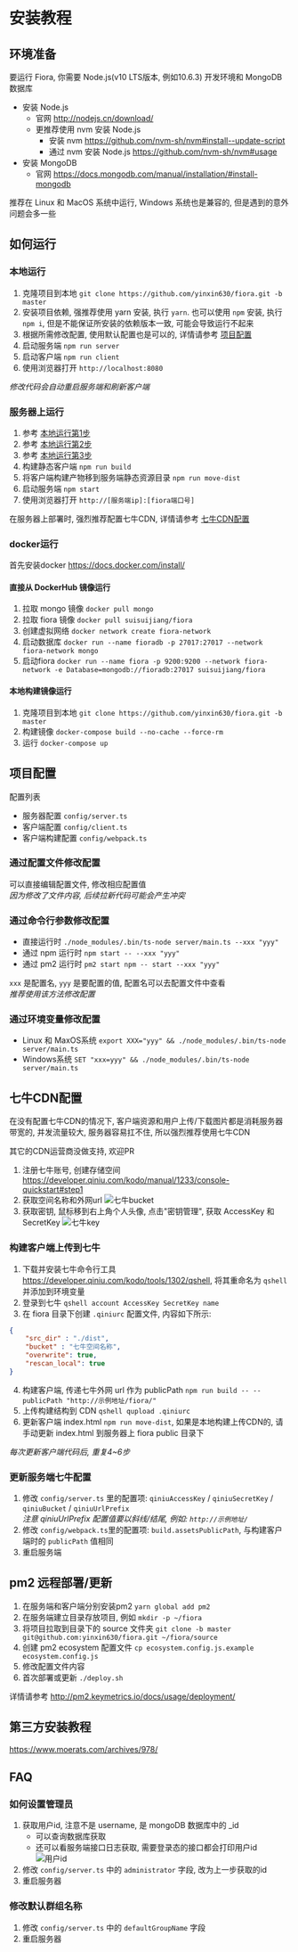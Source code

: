 # 安装教程

## 环境准备

要运行 Fiora, 你需要 Node.js(v10 LTS版本, 例如10.6.3) 开发环境和 MongoDB 数据库  
- 安装 Node.js
   - 官网 <http://nodejs.cn/download/>
   - 更推荐使用 nvm 安装 Node.js
      - 安装 nvm <https://github.com/nvm-sh/nvm#install--update-script>
      - 通过 nvm 安装 Node.js <https://github.com/nvm-sh/nvm#usage>
- 安装 MongoDB
   - 官网 <https://docs.mongodb.com/manual/installation/#install-mongodb>

推荐在 Linux 和 MacOS 系统中运行, Windows 系统也是兼容的, 但是遇到的意外问题会多一些


## 如何运行

### 本地运行

1. 克隆项目到本地 `git clone https://github.com/yinxin630/fiora.git -b master`
2. 安装项目依赖, 强推荐使用 yarn 安装, 执行 `yarn`. 也可以使用 `npm` 安装, 执行 `npm i`, 但是不能保证所安装的依赖版本一致, 可能会导致运行不起来
3. 根据所需修改配置, 使用默认配置也是可以的, 详情请参考 [项目配置](#项目配置)
4. 启动服务端 `npm run server`
5. 启动客户端 `npm run client`
6. 使用浏览器打开 `http://localhost:8080`

*修改代码会自动重启服务端和刷新客户端*

### 服务器上运行

1. 参考 [本地运行第1步](#本地运行)
2. 参考 [本地运行第2步](#本地运行)
3. 参考 [本地运行第3步](#本地运行)
4. 构建静态客户端 `npm run build`
5. 将客户端构建产物移到服务端静态资源目录 `npm run move-dist`
6. 启动服务端 `npm start`
7. 使用浏览器打开 `http://[服务端ip]:[fiora端口号]`

在服务器上部署时, 强烈推荐配置七牛CDN, 详情请参考 [七牛CDN配置](#七牛CDN配置)

### docker运行
首先安装docker <https://docs.docker.com/install/>

#### 直接从 DockerHub 镜像运行
1. 拉取 mongo 镜像 `docker pull mongo`
2. 拉取 fiora 镜像 `docker pull suisuijiang/fiora`
3. 创建虚拟网络 `docker network create fiora-network`
4. 启动数据库 `docker run --name fioradb -p 27017:27017 --network fiora-network mongo`
5. 启动fiora `docker run --name fiora -p 9200:9200 --network fiora-network -e Database=mongodb://fioradb:27017 suisuijiang/fiora`

#### 本地构建镜像运行
1. 克隆项目到本地 `git clone https://github.com/yinxin630/fiora.git -b master`
2. 构建镜像 `docker-compose build --no-cache --force-rm`
3. 运行 `docker-compose up`


## 项目配置

配置列表
- 服务器配置 `config/server.ts`
- 客户端配置 `config/client.ts`
- 客户端构建配置 `config/webpack.ts`

### 通过配置文件修改配置
可以直接编辑配置文件, 修改相应配置值   
*因为修改了文件内容, 后续拉新代码可能会产生冲突*

### 通过命令行参数修改配置
- 直接运行时 `./node_modules/.bin/ts-node server/main.ts --xxx "yyy"`
- 通过 npm 运行时 `npm start -- --xxx "yyy"`
- 通过 pm2 运行时 `pm2 start npm -- start --xxx "yyy"`

`xxx` 是配置名, `yyy` 是要配置的值, 配置名可以去配置文件中查看   
*推荐使用该方法修改配置*

### 通过环境变量修改配置
- Linux 和 MaxOS系统 `export XXX="yyy" && ./node_modules/.bin/ts-node server/main.ts`
- Windows系统 `SET "xxx=yyy" && ./node_modules/.bin/ts-node server/main.ts`


## 七牛CDN配置
在没有配置七牛CDN的情况下, 客户端资源和用户上传/下载图片都是消耗服务器带宽的, 并发流量较大, 服务器容易扛不住, 所以强烈推荐使用七牛CDN

其它的CDN运营商没做支持, 欢迎PR

1. 注册七牛账号, 创建存储空间 <https://developer.qiniu.com/kodo/manual/1233/console-quickstart#step1>
2. 获取空间名称和外网url
   ![七牛bucket](./screenshots/qiniu-bucket.png)
3. 获取密钥, 鼠标移到右上角个人头像, 点击"密钥管理", 获取 AccessKey 和 SecretKey
   ![七牛key](./screenshots/qiniu-key.png)

### 构建客户端上传到七牛
1. 下载并安装七牛命令行工具 <https://developer.qiniu.com/kodo/tools/1302/qshell>, 将其重命名为 `qshell` 并添加到环境变量
2. 登录到七牛 `qshell account AccessKey SecretKey name`
3. 在 fiora 目录下创建 `.qiniurc` 配置文件, 内容如下所示:
```json
{
    "src_dir" : "./dist",
    "bucket" : "七牛空间名称",
    "overwrite": true,
    "rescan_local": true
}
```
4. 构建客户端, 传递七牛外网 url 作为 publicPath `npm run build -- --publicPath "http://示例地址/fiora/"`
5. 上传构建结构到 CDN `qshell qupload .qiniurc`
6. 更新客户端 index.html `npm run move-dist`, 如果是本地构建上传CDN的, 请手动更新 index.html 到服务器上 fiora public 目录下

*每次更新客户端代码后, 重复4~6步*

### 更新服务端七牛配置
1. 修改 `config/server.ts` 里的配置项: `qiniuAccessKey` / `qiniuSecretKey` / `qiniuBucket` / `qiniuUrlPrefix`   
   *注意 qiniuUrlPrefix 配置值要以斜线/结尾, 例如: `http://示例地址/`*
2. 修改 `config/webpack.ts`里的配置项: `build.assetsPublicPath`, 与构建客户端时的 `publicPath` 值相同
3. 重启服务端


## pm2 远程部署/更新
1. 在服务端和客户端分别安装pm2 `yarn global add pm2`
2. 在服务端建立目录存放项目, 例如 `mkdir -p ~/fiora`
3. 将项目拉取到目录下的 source 文件夹 `git clone -b master git@github.com:yinxin630/fiora.git ~/fiora/source`
4. 创建 pm2 ecosystem 配置文件 `cp ecosystem.config.js.example ecosystem.config.js`
5. 修改配置文件内容
6. 首次部署或更新 `./deploy.sh`

详情请参考 <http://pm2.keymetrics.io/docs/usage/deployment/>

## 第三方安装教程

<https://www.moerats.com/archives/978/>

## FAQ

### 如何设置管理员
1. 获取用户id, 注意不是 username, 是 mongoDB 数据库中的 _id
   - 可以查询数据库获取
   - 还可以看服务端接口日志获取, 需要登录态的接口都会打印用户id
      ![用户id](./screenshots/user-id.png)
2. 修改 `config/server.ts` 中的 `administrator` 字段, 改为上一步获取的id
3. 重启服务器

### 修改默认群组名称
1. 修改 `config/server.ts` 中的 `defaultGroupName` 字段
2. 重启服务器